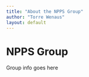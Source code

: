 ```yaml
---
title: "About the NPPS Group"
author: "Torre Wenaus"
layout: default
---
```


# NPPS Group

Group info goes here
